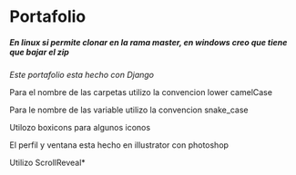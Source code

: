 # Portafolio

##### En linux si permite clonar en la rama master, en windows creo que tiene que bajar el zip

*Este portafolio esta hecho con Django*

Para el nombre de las carpetas utilizo la convencion lower camelCase

Para le nombre de las variable utilizo la convencion snake_case

Utilozo boxicons para algunos iconos

El perfil y ventana esta hecho en illustrator con photoshop

Utilizo ScrollReveal*


